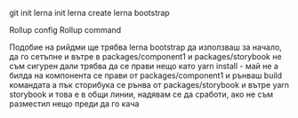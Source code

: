 git init
lerna init
lerna create
lerna bootstrap

Rollup config
Rollup command


Подобие на рийдми
ще трябва lerna bootstrap да използваш за начало, да го сетъпне
и вътре в packages/component1 и packages/storybook не съм сигурен дали трябва да се прави нещо като yarn install - май не
а билда на компонента се прави от packages/component1 и рънваш build командата
а пък сторибука се рънва от packages/storybook и вътре yarn storybook 
и това е в общи линии, надявам се да сработи, ако не съм разместил нещо преди да го кача
